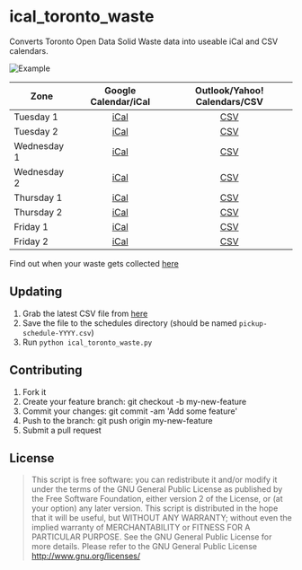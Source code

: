 # ical_toronto_waste

Converts Toronto Open Data Solid Waste data into useable iCal and CSV calendars.

![Example](AllCals.jpg)

| Zone | Google Calendar/iCal | Outlook/Yahoo! Calendars/CSV |
|------|:--------------------:|:----------------------------:|
| Tuesday 1 | [iCal](https://raw.githubusercontent.com/mihir8786/ical_toronto_waste/refs/heads/main/output/ics/Tuesday1.ics) | [CSV](https://raw.githubusercontent.com/mihir8786/ical_toronto_waste/refs/heads/main/output/csv/Tuesday1.csv) |
| Tuesday 2 | [iCal](https://raw.githubusercontent.com/mihir8786/ical_toronto_waste/refs/heads/main/output/ics/Tuesday2.ics) | [CSV](https://raw.githubusercontent.com/mihir8786/ical_toronto_waste/refs/heads/main/output/csv/Tuesday2.csv) |
| Wednesday 1 | [iCal](https://raw.githubusercontent.com/mihir8786/ical_toronto_waste/refs/heads/main/output/ics/Wednesday1.ics) | [CSV](https://raw.githubusercontent.com/mihir8786/ical_toronto_waste/refs/heads/main/output/csv/Wednesday1.csv) |
| Wednesday 2 | [iCal](https://raw.githubusercontent.com/mihir8786/ical_toronto_waste/refs/heads/main/output/ics/Wednesday2.ics) | [CSV](https://raw.githubusercontent.com/mihir8786/ical_toronto_waste/refs/heads/main/output/csv/Wednesday2.csv) |
| Thursday 1 | [iCal](https://raw.githubusercontent.com/mihir8786/ical_toronto_waste/refs/heads/main/output/ics/Thursday1.ics) | [CSV](https://raw.githubusercontent.com/mihir8786/ical_toronto_waste/refs/heads/main/output/csv/Thursday1.csv) |
| Thursday 2 | [iCal](https://raw.githubusercontent.com/mihir8786/ical_toronto_waste/refs/heads/main/output/ics/Tuesday2.ics) | [CSV](https://raw.githubusercontent.com/mihir8786/ical_toronto_waste/refs/heads/main/output/csv/Thursday2.csv) |
| Friday 1 | [iCal](https://raw.githubusercontent.com/mihir8786/ical_toronto_waste/refs/heads/main/output/ics/Friday1.ics) | [CSV](https://raw.githubusercontent.com/mihir8786/ical_toronto_waste/refs/heads/main/output/csv/Friday1.csv) |
| Friday 2 | [iCal](https://raw.githubusercontent.com/mihir8786/ical_toronto_waste/refs/heads/main/output/ics/Friday2.ics) | [CSV](https://raw.githubusercontent.com/mihir8786/ical_toronto_waste/refs/heads/main/output/csv/Friday2.csv) |

Find out when your waste gets collected [here](https://www.toronto.ca/services-payments/recycling-organics-garbage/houses/collection-schedule/)


## Updating
1. Grab the latest CSV file from [here](https://open.toronto.ca/dataset/solid-waste-pickup-schedule/)
1. Save the file to the schedules directory (should be named `pickup-schedule-YYYY.csv`)
1. Run `python ical_toronto_waste.py`


## Contributing
1. Fork it
1. Create your feature branch: git checkout -b my-new-feature
1. Commit your changes: git commit -am 'Add some feature'
1. Push to the branch: git push origin my-new-feature
1. Submit a pull request

## License

> This script is free software: you can redistribute it and/or modify it under the terms of the GNU General Public License as published by the Free Software Foundation, either version 2 of the License, or (at your option) any later version.
> This script is distributed in the hope that it will be useful, but WITHOUT ANY WARRANTY; without even the implied warranty of MERCHANTABILITY or FITNESS FOR A PARTICULAR PURPOSE. See the GNU General Public License for more details. Please refer to the GNU General Public License http://www.gnu.org/licenses/
